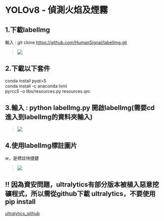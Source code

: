 <h1>YOLOv8 - 偵測火焰及煙霧</h1>


## 1.下載labelImg
輸入 : git clone https://github.com/HumanSignal/labelImg.git
>![](https://raw.githubusercontent.com/sujamie/yolov8-fire.and.smoke/refs/heads/main/%E4%B8%8B%E8%BC%89labelImg.png)
## 2.下載以下套件
conda install pyqt=5  
conda install -c anaconda lxml  
pyrcc5 -o libs/resources.py resources.qrc  
## 3.輸入 : python labelImg.py 開啟labelImg(需要cd 進入到labelImg的資料夾輸入)
>![](https://github.com/sujamie/yolov8-fire.and.smoke/blob/main/labelImg%E7%95%AB%E9%9D%A2.png?raw=true)
## 4.使用labelImg標註圖片
w，是標註快捷鍵  
>![](https://github.com/sujamie/yolov8-fire.and.smoke/blob/main/%E4%BD%BF%E7%94%A8labelImg%E6%A8%99%E8%A8%BB%E5%9C%96%E7%89%87%E7%95%AB%E9%9D%A2.png?raw=true)
## !! 因為資安問題，ultralytics有部分版本被植入惡意挖礦程式，所以需從github下載 ultralytics，不要使用pip install
[ultralytics_github](https://github.com/ultralytics/ultralytics)
